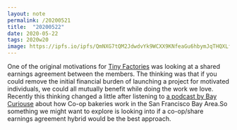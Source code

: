 ```yaml
---
layout: note
permalink: /20200521
title:  "20200522"
date: 2020-05-22
tags: 2020w20
image: https://ipfs.io/ipfs/QmNXG7tQM2JdwdvYk9WCXX9KNfeaGu6hbymJqTHQXLfs9v?filename=20200318.png
---
```



One of the original motivations for [Tiny Factories](tinyfactories.space) was looking at a shared earnings agreement between the members. The thinking was that if you could remove the initial financial burden of launching a project for motivated individuals, we could all mutually benefit while doing the work we love. Recently this thinking changed a little after listening to [a podcast by Bay Curiouse](https://www.breaker.audio/bay-curious/e/63844889) about how Co-op bakeries work in the San Francisco Bay Area.So something we might want to explore is looking into if a co-op/share earnings agreement hybrid would be the best approach.
